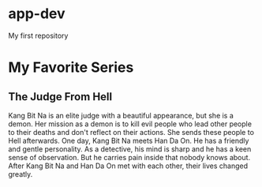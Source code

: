 # app-dev
My first repository
# My Favorite Series
## The Judge From Hell
Kang Bit Na is an elite judge with a beautiful appearance, but she is a demon. Her mission as a demon is to kill evil people who lead other people to their deaths and don't reflect on their actions. She sends these people to Hell afterwards. One day, Kang Bit Na meets Han Da On. He has a friendly and gentle personality. As a detective, his mind is sharp and he has a keen sense of observation. But he carries pain inside that nobody knows about. After Kang Bit Na and Han Da On met with each other, their lives changed greatly.
